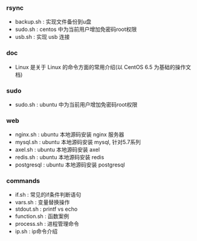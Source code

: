 ### rsync

- backup.sh :  实现文件备份到u盘
- sudo.sh :  centos 中为当前用户增加免密码root权限
- usb.sh :  实现 usb 连接


### doc

- Linux 是关于 Linux 的命令方面的常用介绍(以 CentOS 6.5 为基础的操作文档)


### sudo

- sudo.sh : ubuntu 中为当前用户增加免密码root权限


### web

- nginx.sh : ubuntu 本地源码安装 nginx 服务器
- mysql.sh : ubuntu 本地源码安装 mysql, 针对5.7系列
- axel.sh : ubuntu 本地源码安装 axel
- redis.sh : ubuntu 本地源码安装 redis
- postgresql : ubuntu 本地源码安装 postgresql


### commands

- if.sh : 常见的if条件判断语句
- vars.sh : 变量替换操作
- stdout.sh : printf vs echo
- function.sh : 函数案例
- process.sh : 进程管理命令
- ip.sh : ip命令介绍
